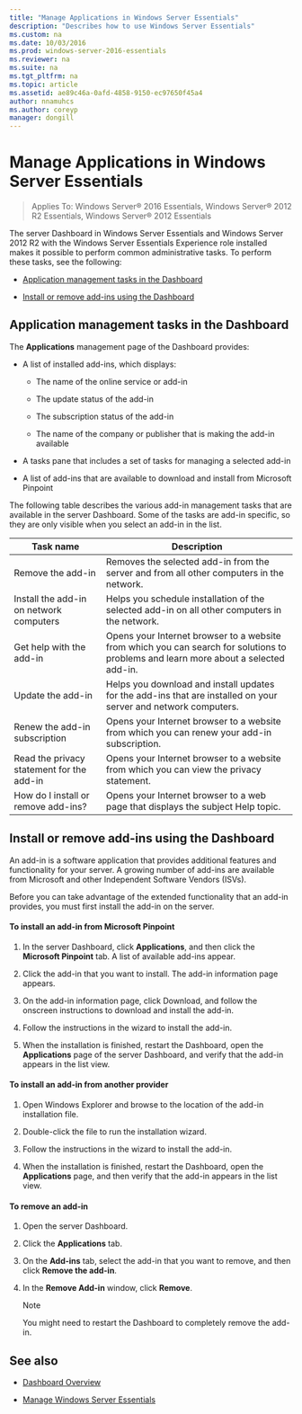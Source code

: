```yaml
---
title: "Manage Applications in Windows Server Essentials"
description: "Describes how to use Windows Server Essentials"
ms.custom: na
ms.date: 10/03/2016
ms.prod: windows-server-2016-essentials
ms.reviewer: na
ms.suite: na
ms.tgt_pltfrm: na
ms.topic: article
ms.assetid: ae89c46a-0afd-4858-9150-ec97650f45a4
author: nnamuhcs
ms.author: coreyp
manager: dongill
---
```


# Manage Applications in Windows Server Essentials

>Applies To: Windows Server&reg; 2016 Essentials, Windows Server&reg; 2012 R2 Essentials, Windows Server&reg; 2012 Essentials
 
 The server Dashboard in Windows Server Essentials and  Windows Server 2012 R2 with the  Windows Server Essentials Experience role installed makes it possible to perform common administrative tasks. To perform these tasks, see the following:  
  
-   [Application management tasks in the Dashboard](Manage-Applications-in-Windows-Server-Essentials.md#BKMK_1)  
  
-   [Install or remove add-ins using the Dashboard](Manage-Applications-in-Windows-Server-Essentials.md#BKMK_2)  
  
##  <a name="BKMK_1"></a> Application management tasks in the Dashboard  
 The **Applications** management page of the Dashboard provides:  
  
-   A list of installed add-ins, which displays:  
  
    -   The name of the online service or add-in  
  
    -   The update status of the add-in  
  
    -   The subscription status of the add-in  
  
    -   The name of the company or publisher that is making the add-in available  
  
-   A tasks pane that includes a set of tasks for managing a selected add-in  
  
-   A list of add-ins that are available to download and install from Microsoft Pinpoint  
  
 The following table describes the various add-in management tasks that are available in the server Dashboard. Some of the tasks are add-in specific, so they are only visible when you select an add-in in the list.  
  
|Task name|Description|  
|---------------|-----------------|  
|Remove the add-in|Removes the selected add-in from the server and from all other computers in the network.|  
|Install the add-in on network computers|Helps you schedule installation of the selected add-in on all other computers in the network.|  
|Get help with the add-in|Opens your Internet browser to a website from which you can search for solutions to problems and learn more about a selected add-in.|  
|Update the add-in|Helps you download and install updates for the add-ins that are installed on your server and network computers.|  
|Renew the add-in subscription|Opens your Internet browser to a website from which you can renew your add-in subscription.|  
|Read the privacy statement for the add-in|Opens your Internet browser to a website from which you can view the privacy statement.|  
|How do I install or remove add-ins?|Opens your Internet browser to a web page that displays the subject Help topic.|  
  
##  <a name="BKMK_2"></a> Install or remove add-ins using the Dashboard  
 An add-in is a software application that provides additional features and functionality for your server. A growing number of add-ins are available from Microsoft and other Independent Software Vendors (ISVs).  
  
 Before you can take advantage of the extended functionality that an add-in provides, you must first install the add-in on the server.  
  
#### To install an add-in from Microsoft Pinpoint  
  
1.  In the server Dashboard, click **Applications**, and then click the **Microsoft Pinpoint** tab.  A list of available add-ins appear.  
  
2.  Click the add-in that you want to install. The add-in information page appears.  
  
3.  On the add-in information page, click Download, and follow the onscreen instructions to download and install the add-in.  
  
4.  Follow the instructions in the wizard to install the add-in.  
  
5.  When the installation is finished, restart the Dashboard, open the **Applications** page of the server Dashboard, and verify that the add-in appears in the list view.  
  
#### To install an add-in from another provider  
  
1.  Open Windows Explorer and browse to the location of the add-in installation file.  
  
2.  Double-click the file to run the installation wizard.  
  
3.  Follow the instructions in the wizard to install the add-in.  
  
4.  When the installation is finished, restart the Dashboard, open the **Applications** page, and then verify that the add-in appears in the list view.  
  
#### To remove an add-in  
  
1.  Open the server Dashboard.  
  
2.  Click the **Applications** tab.  
  
3.  On the **Add-ins** tab, select the add-in that you want to remove, and then click **Remove the add-in**.  
  
4.  In the **Remove Add-in** window, click **Remove**.  
  
    > [!NOTE]
    >  You might need to restart the Dashboard to completely remove the add-in.  
  
## See also  
  
-   [Dashboard Overview](Overview-of-the-Dashboard-in-Windows-Server-Essentials.md)  
  
-   [Manage Windows Server Essentials](Manage-Windows-Server-Essentials.md)
